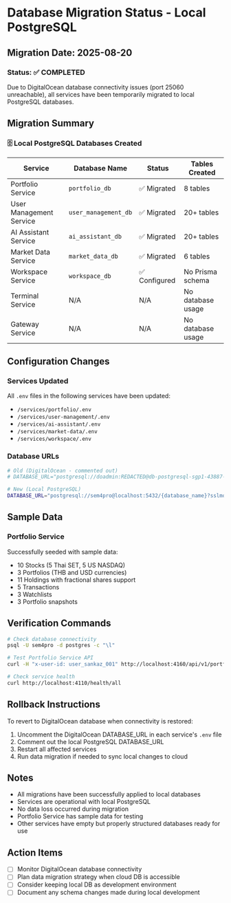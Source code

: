 # Database Migration Status - Local PostgreSQL

## Migration Date: 2025-08-20

### Status: ✅ COMPLETED

Due to DigitalOcean database connectivity issues (port 25060 unreachable), all services have been temporarily migrated to local PostgreSQL databases.

## Migration Summary

### 🗄️ Local PostgreSQL Databases Created

| Service | Database Name | Status | Tables Created |
|---------|--------------|--------|----------------|
| Portfolio Service | `portfolio_db` | ✅ Migrated | 8 tables |
| User Management Service | `user_management_db` | ✅ Migrated | 20+ tables |
| AI Assistant Service | `ai_assistant_db` | ✅ Migrated | 20+ tables |
| Market Data Service | `market_data_db` | ✅ Migrated | 6 tables |
| Workspace Service | `workspace_db` | ✅ Configured | No Prisma schema |
| Terminal Service | N/A | N/A | No database usage |
| Gateway Service | N/A | N/A | No database usage |

## Configuration Changes

### Services Updated
All `.env` files in the following services have been updated:
- `/services/portfolio/.env`
- `/services/user-management/.env`
- `/services/ai-assistant/.env`
- `/services/market-data/.env`
- `/services/workspace/.env`

### Database URLs
```bash
# Old (DigitalOcean - commented out)
# DATABASE_URL="postgresql://doadmin:REDACTED@db-postgresql-sgp1-43887-do-user-24411302-0.m.db.ondigitalocean.com:25060/personalAI?sslmode=require"

# New (Local PostgreSQL)
DATABASE_URL="postgresql://sem4pro@localhost:5432/{database_name}?sslmode=disable"
```

## Sample Data

### Portfolio Service
Successfully seeded with sample data:
- 10 Stocks (5 Thai SET, 5 US NASDAQ)
- 3 Portfolios (THB and USD currencies)
- 11 Holdings with fractional shares support
- 5 Transactions
- 3 Watchlists
- 3 Portfolio snapshots

## Verification Commands

```bash
# Check database connectivity
psql -U sem4pro -d postgres -c "\l"

# Test Portfolio Service API
curl -H "x-user-id: user_sankaz_001" http://localhost:4160/api/v1/portfolios

# Check service health
curl http://localhost:4110/health/all
```

## Rollback Instructions

To revert to DigitalOcean database when connectivity is restored:

1. Uncomment the DigitalOcean DATABASE_URL in each service's `.env` file
2. Comment out the local PostgreSQL DATABASE_URL
3. Restart all affected services
4. Run data migration if needed to sync local changes to cloud

## Notes

- All migrations have been successfully applied to local databases
- Services are operational with local PostgreSQL
- No data loss occurred during migration
- Portfolio Service has sample data for testing
- Other services have empty but properly structured databases ready for use

## Action Items

- [ ] Monitor DigitalOcean database connectivity
- [ ] Plan data migration strategy when cloud DB is accessible
- [ ] Consider keeping local DB as development environment
- [ ] Document any schema changes made during local development